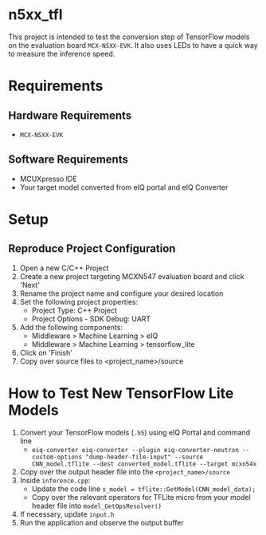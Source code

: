 # n5xx_tfl

This project is intended to test the conversion step of TensorFlow models on the evaluation board `MCX-N5XX-EVK`. It also uses LEDs to have a quick way to measure the inference speed.

# Requirements

## Hardware Requirements
- `MCX-N5XX-EVK`

## Software Requirements
- MCUXpresso IDE
- Your target model converted from eIQ portal and eIQ Converter

# Setup

## Reproduce Project Configuration
1. Open a new C/C++ Project
2. Create a new project targeting MCXN547 evaluation board and click 'Next'
3. Rename the project name and configure your desired location
4. Set the following project properties:
    - Project Type: C++ Project
    - Project Options - SDK Debug: UART
5. Add the following components:
   - Middleware > Machine Learning > eIQ
   - Middleware > Machine Learning > tensorflow_lite
6. Click on 'Finish'
7. Copy over source files to <project_name>/source

# How to Test New TensorFlow Lite Models
1. Convert your TensorFlow models (`.h5`) using eIQ Portal and command line
   - ```eiq-converter eiq-converter --plugin eiq-converter-neutron --custom-options "dump-header-file-input" --source CNN_model.tflite --dest converted_model.tflite --target mcxn54x```
2. Copy over the output header file into the `<project_name>/source`
3. Inside `inference.cpp`:
    - Update the code line `s_model = tflite::GetModel(CNN_model_data);`
    - Copy over the relevant operators for TFLite micro from your model header file into `model_GetOpsResolver()`
4. If necessary, update `input.h`
5. Run the application and observe the output buffer
